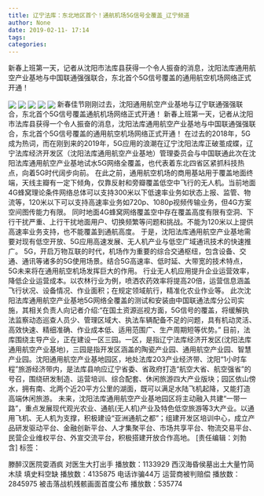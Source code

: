 ```yaml
---
title: 辽宁法库：东北地区首个！通航机场5G信号全覆盖_辽宁频道
author: None
date: 2019-02-11- 17:14
tags: 
categories: 
---
```

新春上班第一天，记者从沈阳市法库县获得一个令人振奋的消息，沈阳法库通用航空产业基地与中国联通强强联合，东北首个5G信号覆盖的通用航空机场网络正式开通！
<!-- more -->
                
<img align="center" border="0" src="http://p0.ifengimg.com/cmpp/2019/02/12/e356364dc0da60ccacb6ae62d2e2a3a0_size208_w500_h335.jpg" />
                
<img align="center" border="0" src="http://p2.ifengimg.com/cmpp/2019/02/12/0e2fa3789f8701322d10ec145897822f_size241_w500_h335.jpg" />
            
<img align="center" border="0" src="http://p2.ifengimg.com/cmpp/2019/02/12/f12733e50e2970e4dbdfd07e6c22747a_size216_w500_h335.jpg" />
<img align="center" border="0" src="http://p2.ifengimg.com/cmpp/2019/02/12/c713b3998b3044e51fce8fd5827bb0ca_size360_w500_h335.jpg" />
<img align="center" border="0" src="http://p2.ifengimg.com/a/2016/0810/204c433878d5cf9size1_w16_h16.png" />
新春佳节刚刚过去，沈阳通用航空产业基地与辽宁联通强强联合，东北首个5G信号覆盖通航机场网络正式开通！
新春上班第一天，记者从沈阳市法库县获得一个令人振奋的消息，沈阳法库通用航空产业基地与中国联通强强联合，东北首个5G信号覆盖的通用航空机场网络正式开通！
在过去的2018年，5G成为热词，而在刚到来的2019年，5G应用的浪潮在辽宁沈阳法库正破茧成蝶，辽宁法库经济开发区（沈阳法库通用航空产业基地）管理委员会与中国联通此次在沈阳法库通用航空产业基地试水5G网络全覆盖，也代表着东北四省区紧抓科技热点，向着5G时代阔步向前。
在此之前，通用航空机场的商用基站用于覆盖地面终端，天线主瓣有一定下倾角，仅靠反射和旁瓣覆盖低空中飞行的无人机。当前地面4G蜂窝理论条件网络总体可以支持300米以下低速率业务如状态上报、监管、物流等，120米以下可以支持高速率业务如720p、1080p视频传输业务，但4G方案空间图传能力有限。
同时地面4G蜂窝网络覆盖空中存在覆盖高度有限有空洞、下行干扰严重、上行干扰地面用户、切换频繁等问题和挑战。不能为120米以上提供高速率业务支持，也不能覆盖到通航高度。
于是，沈阳法库通用航空产业基地需要对现有低空开放、5G应用高速发展、无人机产业与低空广域通讯技术的快速推广。
5G，开启万物互联的时代，机场作为重要的综合交通枢纽，包含设备、交通、通讯等诸多的5G使用场景。结合5G高速率、低时延、大带宽的技术特点，5G未来将在通用航空机场发挥巨大的作用。
行业无人机应用提升企业运营效率，降低企业运营成本。以农林行业为例，喷洒农药效率将提高20倍，运营信息涵盖飞行状况、设备情况、作业面积；在规定领域航行，精准化农业作业等。
此次沈阳法库通用航空产业基地5G网络全覆盖的测试和安装由中国联通法库分公司实施，其相关负责人向记者介绍:“在国土资源巡视方面，5G信号的覆盖，将缓解执法监察动态巡查人员少、管理区域大、执法车辆配备不足的问题，具有机动灵活、高效快速、精细准确、作业成本低、适用范围广、生产周期短等优势。”
目前，法库围绕主导产业，正在建设一区三园。一区，是指辽宁法库经济开发区(沈阳法库通用航空产业基地)，三园是指开发区涵盖的陶瓷产业园、通用航空产业园、智慧产业园。沈阳通用航空产业基地园区，地处法库203产业经济带、沈阳“1小时车程”旅游经济带内，是法库县响应辽宁省委、省政府打造“航空大省、航空强省”的号召，围绕研发制造、运营培训、综合配套、休闲旅游四大产业版块；园区依山傍水，拥有南、北两个近20平方公里的湖面，既可以满足水陆飞机起降，又能打造高端休闲旅游。
未来，沈阳法库通用航空产业基地园区将主动融入共建“一带一路”，重点发展现代观光农业、通航(无人机)产业及特色低空旅游等3大产业。以通用飞机、无人机为支撑，积极建设“亚洲通航之都”；组建开发区培训中心，成立产品研发驱动平台、金融创新平台、人才集聚平台、市场共享平台、物流交易平台、民营企业维权平台、外宣交流平台，积极搭建开放合作高地。
[责任编辑：刘勃含]
标签：
 
             
滕醉汉医院耍酒疯 对医生大打出手
播放数：1133929
西汉海昏侯墓出土大量竹简木牍 填史料空缺
播放数：4135875
电话诈骗44万 运营商被判赔偿
播放数：2845975
被击落战机残骸画面首度公布
播放数：535774
